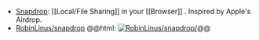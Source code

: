 - [Snapdrop](https://snapdrop.net/): [[Local/File Sharing]] in your [[Browser]] . Inspired by Apple's Airdrop.
- [RobinLinus/snapdrop](https://github.com/RobinLinus/snapdrop)
  @@html: <a href="https://github.com/RobinLinus/snapdrop/"><img src="https://github-readme-stats-astronomer.vercel.app/api/pin/?username=RobinLinus&repo=snapdrop&theme=tokyonight" alt="RobinLinus/snapdrop/"/></a>@@